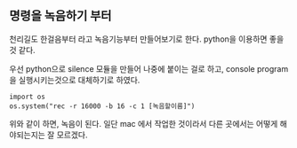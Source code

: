 명령을 녹음하기 부터
---------------

천리길도 한걸음부터 라고 녹음기능부터 만들어보기로 한다.
python을 이용하면 좋을것 같다.

우선 python으로 silence 모듈을 만들어 나중에 붙이는 걸로 하고,
console program을 실행시키는것으로 대체하기로 하였다.

	import os
	os.system("rec -r 16000 -b 16 -c 1 [녹음할이름]")
	
위와 같이 하면, 녹음이 된다.
일단 mac 에서 작업한 것이라서 다른 곳에서는 어떻게 해야되는지는 잘 모르겠다.